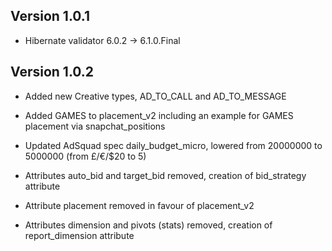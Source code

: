 ## Version 1.0.1

* Hibernate validator 6.0.2 -> 6.1.0.Final

## Version 1.0.2

* Added new Creative types, AD_TO_CALL and AD_TO_MESSAGE

* Added GAMES to placement_v2 including an example for GAMES placement via snapchat_positions

* Updated AdSquad spec daily_budget_micro, lowered from 20000000 to 5000000 (from £/€/$20 to 5)

* Attributes auto_bid and target_bid removed, creation of bid_strategy attribute

* Attribute placement removed in favour of placement_v2

* Attributes dimension and pivots (stats) removed, creation of report_dimension attribute